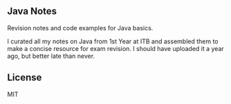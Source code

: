 ## Java Notes
Revision notes and code examples for Java basics.

I curated all my notes on Java from 1st Year at ITB and assembled them to make a concise resource for exam revision. I should have uploaded it a year ago, but better late than never.

## License
MIT
